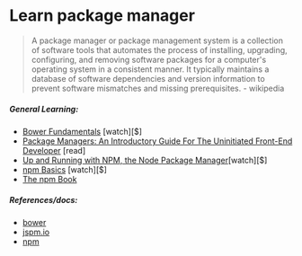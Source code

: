 # Learn package manager

> A package manager or package management system is a collection of software tools that automates the process of installing, upgrading, configuring, and removing software packages for a computer's operating system in a consistent manner. It typically maintains a database of software dependencies and version information to prevent software mismatches and missing prerequisites. - wikipedia

##### General Learning:

* [Bower Fundamentals](http://www.pluralsight.com/courses/bower-fundamentals) [watch][$]
* [Package Managers: An Introductory Guide For The Uninitiated Front-End Developer](http://codylindley.com/techpro/2013_04_12__package-managers-an-introducto/) [read]
* [Up and Running with NPM, the Node Package Manager](http://www.lynda.com/Developer-Web-Development-tutorials/Up-Running-NPM-Node-Package-Manager/409274-2.html)[watch][$]
* [npm Basics](http://teamtreehouse.com/library/npm-basics) [watch][$]
* [The npm Book](https://leanpub.com/npm)

##### References/docs:

* [bower](http://bower.io/)
* [jspm.io](http://jspm.io/)
* [npm](https://www.npmjs.com/)






















 






